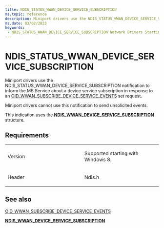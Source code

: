 ```yaml
---
title: NDIS_STATUS_WWAN_DEVICE_SERVICE_SUBSCRIPTION
ms.topic: reference
description: Miniport drivers use the NDIS_STATUS_WWAN_DEVICE_SERVICE_SUBSCRIPTION notification to inform the MB Service about a device service subscription in response to an OID_WWAN_SUBSCRIBE_DEVICE_SERVICE_EVENTS set request.NDIS_WWAN_DEVICE_SERVICE_SUBSCRIPTION structure.
ms.date: 03/02/2023
keywords:
 - NDIS_STATUS_WWAN_DEVICE_SERVICE_SUBSCRIPTION Network Drivers Starting with Windows Vista
---
```


# NDIS\_STATUS\_WWAN\_DEVICE\_SERVICE\_SUBSCRIPTION


Miniport drivers use the NDIS\_STATUS\_WWAN\_DEVICE\_SERVICE\_SUBSCRIPTION notification to inform the MB Service about a device service subscription in response to an [OID\_WWAN\_SUBSCRIBE\_DEVICE\_SERVICE\_EVENTS](./oid-wwan-subscribe-device-service-events.md) set request.

Miniport drivers cannot use this notification to send unsolicited events.

This indication uses the [**NDIS\_WWAN\_DEVICE\_SERVICE\_SUBSCRIPTION**](/windows-hardware/drivers/ddi/ndiswwan/ns-ndiswwan-_ndis_wwan_device_service_subscription) structure.

## Requirements

<table>
<colgroup>
<col width="50%" />
<col width="50%" />
</colgroup>
<tbody>
<tr class="odd">
<td><p>Version</p></td>
<td><p>Supported starting with Windows 8.</p></td>
</tr>
<tr class="even">
<td><p>Header</p></td>
<td>Ndis.h</td>
</tr>
</tbody>
</table>

## See also


[OID\_WWAN\_SUBSCRIBE\_DEVICE\_SERVICE\_EVENTS](./oid-wwan-subscribe-device-service-events.md)

[**NDIS\_WWAN\_DEVICE\_SERVICE\_SUBSCRIPTION**](/windows-hardware/drivers/ddi/ndiswwan/ns-ndiswwan-_ndis_wwan_device_service_subscription)

 

